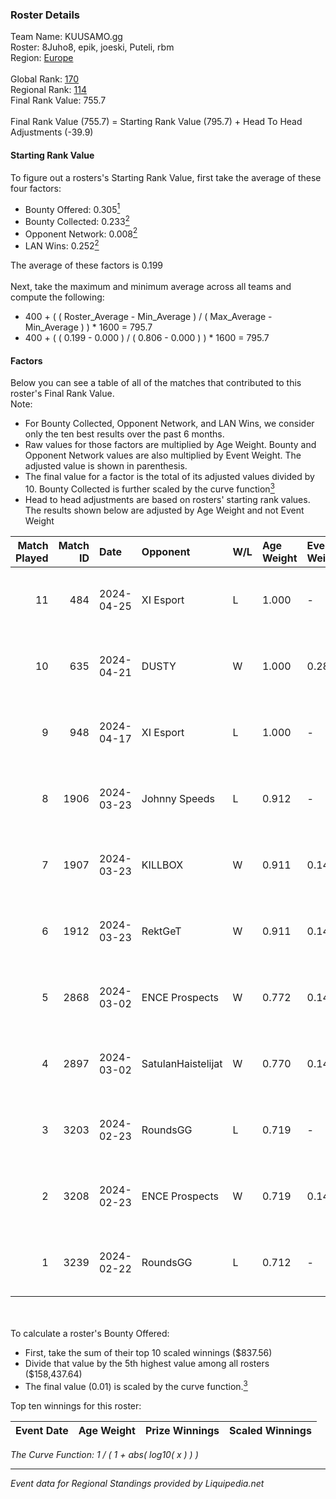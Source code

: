 ### Roster Details<br />
Team Name: KUUSAMO.gg<br />
Roster: 8Juho8, epik, joeski, Puteli, rbm<br />
Region: [Europe]( ../standings_europe.md)<br />
<br />
Global Rank: [170](../standings_global.md)<br />
Regional Rank: [114]( ../standings_europe.md)<br />
Final Rank Value:  755.7<br />
<br />
Final Rank Value (755.7) = Starting Rank Value (795.7) + Head To Head Adjustments (-39.9)<br />

#### Starting Rank Value<br />
To figure out a rosters's Starting Rank Value, first take the average of these four factors:<br />
- Bounty Offered: 0.305[<sup>1</sup>](#table2)
- Bounty Collected: 0.233[<sup>2</sup>](#table1)
- Opponent Network: 0.008[<sup>2</sup>](#table1)
- LAN Wins: 0.252[<sup>2</sup>](#table1)

The average of these factors is 0.199<br />
<br />
Next, take the maximum and minimum average across all teams and compute the following:<br />
- 400 + ( ( Roster_Average - Min_Average ) / ( Max_Average - Min_Average ) ) * 1600 = 795.7
- 400 + ( ( 0.199 - 0.000 ) / ( 0.806 - 0.000 ) ) * 1600 = 795.7


#### Factors<br />
Below you can see a table of all of the matches that contributed to this roster's Final Rank Value.<br />
Note:<br />

- For Bounty Collected, Opponent Network, and LAN Wins, we consider only the ten best results over the past 6 months.
- Raw values for those factors are multiplied by Age Weight. Bounty and Opponent Network values are also multiplied by Event Weight. The adjusted value is shown in parenthesis.
- The final value for a factor is the total of its adjusted values divided by 10. Bounty Collected is further scaled by the curve function[<sup>3</sup>](#curveFunction)
- Head to head adjustments are based on rosters' starting rank values. The results shown below are adjusted by Age Weight and not Event Weight
<span id="table1"></span><br />


| Match Played | Match ID | Date       | Opponent           | W/L | Age Weight | Event Weight | Bounty Collected | Opponent Network | LAN Wins  | H2H Adj. | Roster                            |
| -: | -: | :- | :- | :- | :- | :- | :- | :- | :- | -: | :- |
|           11 |      484 | 2024-04-25 | XI Esport          | L   | 1.000      | -            | -                | -                | -         |   -20.32 | 8Juho8, epik, joeski, Puteli, rbm |
|           10 |      635 | 2024-04-21 | DUSTY              | W   | 1.000      | 0.289        | 0.015 (0.004)    | 0.233 (0.067)    | 0 (0.000) |    12.85 | 8Juho8, epik, joeski, Puteli, rbm |
|            9 |      948 | 2024-04-17 | XI Esport          | L   | 1.000      | -            | -                | -                | -         |   -20.64 | 8Juho8, epik, joeski, Puteli, rbm |
|            8 |     1906 | 2024-03-23 | Johnny Speeds      | L   | 0.912      | -            | -                | -                | -         |   -11.00 | 8Juho8, epik, joeski, Puteli, rbm |
|            7 |     1907 | 2024-03-23 | KILLBOX            | W   | 0.911      | 0.143        | 0.000 (0.000)    | 0.032 (0.004)    | 0 (0.000) |     4.66 | 8Juho8, epik, joeski, Puteli, rbm |
|            6 |     1912 | 2024-03-23 | RektGeT            | W   | 0.911      | 0.143        | 0.000 (0.000)    | 0.000 (0.000)    | 0 (0.000) |     2.90 | 8Juho8, epik, joeski, Puteli, rbm |
|            5 |     2868 | 2024-03-02 | ENCE Prospects     | W   | 0.772      | 0.143        | 0.003 (0.000)    | 0.027 (0.003)    | 1 (0.772) |     8.27 | 8Juho8, epik, Ounli, Puteli, rbm  |
|            4 |     2897 | 2024-03-02 | SatulanHaistelijat | W   | 0.770      | 0.143        | 0.000 (0.000)    | 0.000 (0.000)    | 1 (0.770) |     2.60 | 8Juho8, epik, Ounli, Puteli, rbm  |
|            3 |     3203 | 2024-02-23 | RoundsGG           | L   | 0.719      | -            | -                | -                | -         |   -13.19 | 8Juho8, epik, joeski, Puteli, rbm |
|            2 |     3208 | 2024-02-23 | ENCE Prospects     | W   | 0.719      | 0.143        | 0.003 (0.000)    | 0.027 (0.003)    | 1 (0.719) |     7.60 | 8Juho8, epik, joeski, Puteli, rbm |
|            1 |     3239 | 2024-02-22 | RoundsGG           | L   | 0.712      | -            | -                | -                | -         |   -13.65 | 8Juho8, epik, joeski, Puteli, rbm |

<br />
<span id="table2"></span><br />
To calculate a roster's Bounty Offered:<br />

- First, take the sum of their top 10 scaled winnings ($837.56)
- Divide that value by the 5th highest value among all rosters ($158,437.64)
- The final value (0.01) is scaled by the curve function.[<sup>3</sup>](#curveFunction)

Top ten winnings for this roster:<br />

| Event Date | Age Weight | Prize Winnings | Scaled Winnings |
| :- | -: | :- | :- |


<span id="curveFunction"></span>_The Curve Function: 1 / ( 1 + abs( log10( x ) ) )_<br />

---
_Event data for Regional Standings provided by Liquipedia.net_<br />
